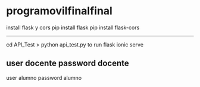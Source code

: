 # programovilfinalfinal
install flask y cors
pip install flask
pip install flask-cors 

-----
cd API_Test > python api_test.py to run flask
ionic serve

user docente password docente
----
user alumno password alumno 